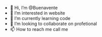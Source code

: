 - 👋 Hi, I’m @Buenavente
- 👀 I’m interested in website
- 🌱 I’m currently learning code
- 💞️ I’m looking to collaborate on profetional
- 📫 How to reach me call me

<!---
Buenavente/Buenavente is a ✨ special ✨ repository because its `README.md` (this file) appears on your GitHub profile.
You can click the Preview link to take a look at your changes.
--->
